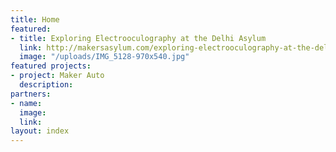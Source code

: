 ```yaml
---
title: Home
featured:
- title: Exploring Electrooculography at the Delhi Asylum
  link: http://makersasylum.com/exploring-electrooculography-at-the-delhi-asylum/
  image: "/uploads/IMG_5128-970x540.jpg"
featured projects:
- project: Maker Auto
  description: 
partners:
- name: 
  image: 
  link: 
layout: index
---
```


